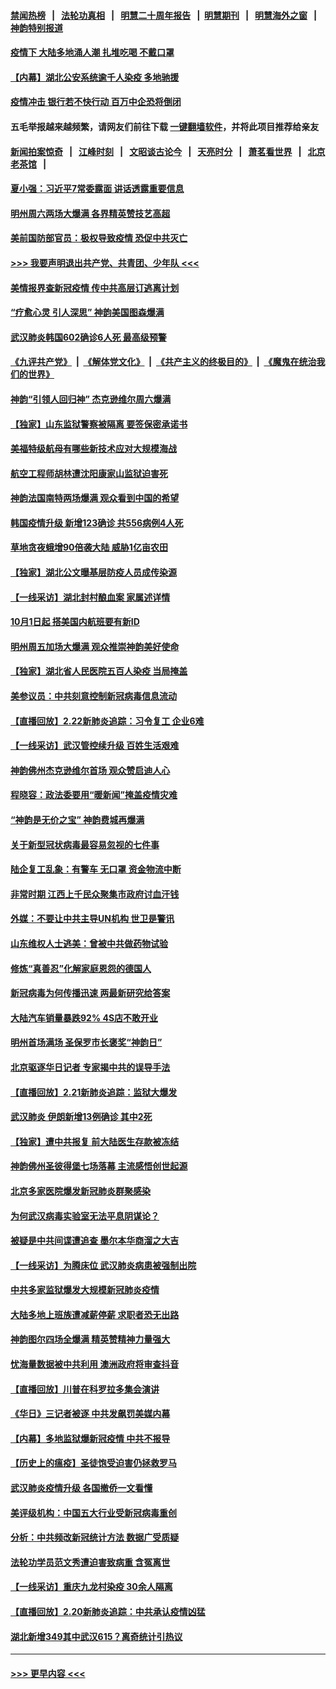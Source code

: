 #### [禁闻热榜](热点新闻.md?=0)  &nbsp;&nbsp;|&nbsp;&nbsp; [法轮功真相](https://github.com/gfw-breaker/truth/blob/master/README.md?=0) &nbsp;&nbsp;|&nbsp;&nbsp; [明慧二十周年报告](https://github.com/gfw-breaker/mh-reports/blob/master/README.md?=0) &nbsp;&nbsp;|&nbsp;&nbsp;[明慧期刊](https://github.com/gfw-breaker/mh-qikan) &nbsp;&nbsp;|&nbsp;&nbsp; [明慧海外之窗](https://github.com/gfw-breaker/mh-news/blob/master/README.md?=0) &nbsp;&nbsp;|&nbsp;&nbsp; [神韵特别报道](https://github.com/gfw-breaker/mh-news/blob/master/shenyun.md?=0)
#### [疫情下 大陆多地涌人潮 扎堆吃喝 不戴口罩](../pages/nf4514/n11890199.md?t=02240531) 
#### [【内幕】湖北公安系统逾千人染疫 多地驰援](../pages/nf4514/n11888526.md?t=02240531) 
#### [疫情冲击 银行若不快行动 百万中企恐将倒闭](../pages/nf4514/n11890255.md?t=02240531) 
#### 五毛举报越来越频繁，请网友们前往下载 [一键翻墙软件](https://github.com/gfw-breaker/ssr-accounts)，并将此项目推荐给亲友
#### [新闻拍案惊奇](https://github.com/gfw-breaker/banned-news/blob/master/pages/link4.md) &nbsp;&nbsp;|&nbsp;&nbsp; [江峰时刻](https://github.com/gfw-breaker/banned-news/blob/master/pages/link4.md) &nbsp;&nbsp;|&nbsp;&nbsp; [文昭谈古论今](https://github.com/gfw-breaker/banned-news/blob/master/pages/link4.md) &nbsp;&nbsp;|&nbsp;&nbsp; [天亮时分](https://github.com/gfw-breaker/banned-news/blob/master/pages/link4.md) &nbsp;&nbsp;|&nbsp;&nbsp; [萧茗看世界](https://github.com/gfw-breaker/banned-news/blob/master/pages/link4.md) &nbsp;&nbsp;|&nbsp;&nbsp; [北京老茶馆](https://github.com/gfw-breaker/banned-news/blob/master/pages/link4.md) &nbsp;&nbsp;|&nbsp;&nbsp; 
#### [夏小强：习近平7常委露面 讲话透露重要信息](../pages/nf4514/n11890133.md?t=02240531) 
#### [明州周六两场大爆满 各界精英赞技艺高超](../pages/nf4514/n11890029.md?t=02240531) 
#### [美前国防部官员：极权导致疫情 恐促中共灭亡](../pages/nf4514/n11889092.md?t=02240531) 
#### [>>> 我要声明退出共产党、共青团、少年队 <<<](https://github.com/begood0513/goodnews/blob/master/quit/letter.md) 
#### [美情报界查新冠疫情 传中共高层订逃离计划](../pages/nf4514/n11888161.md?t=02240531) 
#### [“疗愈心灵 引人深思” 神韵美国图森爆满](../pages/nf4514/n11889889.md?t=02240531) 
#### [武汉肺炎韩国602确诊6人死 最高级预警](../pages/nf4514/n11889715.md?t=02240531) 
#### [《九评共产党》](https://github.com/begood0513/9ping.md/blob/master/README.md) &nbsp;|&nbsp; [《解体党文化》](../../../../jtdwh.md/blob/master/README.md)  &nbsp;|&nbsp; [《共产主义的终极目的》](../../../../gczydzjmd.md/blob/master/README.md) &nbsp;|&nbsp; [《魔鬼在统治我们的世界》](../../../../mgztzwmdsj.md/blob/master/README.md) 
#### [神韵“引领人回归神” 杰克逊维尔周六爆满](../pages/nf4514/n11889630.md?t=02240531) 
#### [【独家】山东监狱警察被隔离 要签保密承诺书](../pages/nf4514/n11889454.md?t=02240531) 
#### [美福特级航母有哪些新技术应对大规模海战](../pages/nf4514/n11882087.md?t=02240531) 
#### [航空工程师胡林遭沈阳康家山监狱迫害死](../pages/nf4514/n11888407.md?t=02240531) 
#### [神韵法国南特两场爆满 观众看到中国的希望](../pages/nf4514/n11888918.md?t=02240531) 
#### [韩国疫情升级 新增123确诊 共556病例4人死](../pages/nf4514/n11888882.md?t=02240531) 
#### [草地贪夜蛾增90倍袭大陆 威胁1亿亩农田](../pages/nf4514/n11888493.md?t=02240531) 
#### [【独家】湖北公文曝基层防疫人员成传染源](../pages/nf4514/n11887125.md?t=02240531) 
#### [【一线采访】湖北封村酿血案 家属述详情](../pages/nf4514/n11888368.md?t=02240531) 
#### [10月1日起 搭美国内航班要有新ID](../pages/nf4514/n11888243.md?t=02240531) 
#### [明州周五加场大爆满 观众推崇神韵美好使命](../pages/nf4514/n11888062.md?t=02240531) 
#### [【独家】湖北省人民医院五百人染疫 当局掩盖](../pages/nf4514/n11888080.md?t=02240531) 
#### [美参议员：中共刻意控制新冠病毒信息流动](../pages/nf4514/n11887949.md?t=02240531) 
#### [【直播回放】2.22新肺炎追踪：习令复工 企业6难](../pages/nf4514/n11887888.md?t=02240531) 
#### [【一线采访】武汉管控续升级 百姓生活艰难](../pages/nf4514/n11886970.md?t=02240531) 
#### [神韵佛州杰克逊维尔首场 观众赞启迪人心](../pages/nf4514/n11887811.md?t=02240531) 
#### [程晓容：政法委要用“暖新闻”掩盖疫情灾难](../pages/nf4514/n11887567.md?t=02240531) 
#### [“神韵是无价之宝” 神韵费城再爆满](../pages/nf4514/n11887726.md?t=02240531) 
#### [关于新型冠状病毒最容易忽视的七件事](../pages/nf4514/n11886753.md?t=02240531) 
#### [陆企复工乱象：有警车 无口罩 资金物流中断](../pages/nf4514/n11886914.md?t=02240531) 
#### [非常时期 江西上千民众聚集市政府讨血汗钱](../pages/nf4514/n11886708.md?t=02240531) 
#### [外媒：不要让中共主导UN机构 世卫是警讯](../pages/nf4514/n11886401.md?t=02240531) 
#### [山东维权人士逃美：曾被中共做药物试验](../pages/nf4514/n11884557.md?t=02240531) 
#### [修炼“真善忍”化解家庭恩怨的德国人](../pages/nf4514/n11886559.md?t=02240531) 
#### [新冠病毒为何传播迅速 两最新研究给答案](../pages/nf4514/n11886505.md?t=02240531) 
#### [大陆汽车销量暴跌92% 4S店不敢开业](../pages/nf4514/n11886391.md?t=02240531) 
#### [明州首场满场 圣保罗市长褒奖“神韵日”](../pages/nf4514/n11886134.md?t=02240531) 
#### [北京驱逐华日记者 专家揭中共的误导手法](../pages/nf4514/n11886124.md?t=02240531) 
#### [【直播回放】2.21新肺炎追踪：监狱大爆发](../pages/nf4514/n11886081.md?t=02240531) 
#### [武汉肺炎 伊朗新增13例确诊 其中2死](../pages/nf4514/n11885880.md?t=02240531) 
#### [【独家】遭中共报复 前大陆医生存款被冻结](../pages/nf4514/n11884783.md?t=02240531) 
#### [神韵佛州圣彼得堡七场落幕 主流感悟创世起源](../pages/nf4514/n11885432.md?t=02240531) 
#### [北京多家医院爆发新冠肺炎群聚感染](../pages/nf4514/n11884463.md?t=02240531) 
#### [为何武汉病毒实验室无法平息阴谋论？](../pages/nf4514/n11884970.md?t=02240531) 
#### [被疑是中共间谍遭追查 墨尔本华商溜之大吉](../pages/nf4514/n11882036.md?t=02240531) 
#### [【一线采访】为腾床位 武汉肺炎病患被强制出院](../pages/nf4514/n11884399.md?t=02240531) 
#### [中共多家监狱爆发大规模新冠肺炎疫情](../pages/nf4514/n11884649.md?t=02240531) 
#### [大陆多地上班族遭减薪停薪 求职者恐无出路](../pages/nf4514/n11884023.md?t=02240531) 
#### [神韵图尔四场全爆满 精英赞精神力量强大](../pages/nf4514/n11884287.md?t=02240531) 
#### [忧海量数据被中共利用 澳洲政府将审查抖音](../pages/nf4514/n11884360.md?t=02240531) 
#### [【直播回放】川普在科罗拉多集会演讲](../pages/nf4514/n11883640.md?t=02240531) 
#### [《华日》三记者被逐 中共发飙罚美媒内幕](../pages/nf4514/n11884184.md?t=02240531) 
#### [【内幕】多地监狱爆新冠疫情 中共不报导](../pages/nf4514/n11883419.md?t=02240531) 
#### [【历史上的瘟疫】圣徒饱受迫害仍拯救罗马](../pages/nf4514/n11869717.md?t=02240531) 
#### [武汉肺炎疫情升级 各国撤侨一文看懂](../pages/nf4514/n11859313.md?t=02240531) 
#### [美评级机构：中国五大行业受新冠病毒重创](../pages/nf4514/n11883846.md?t=02240531) 
#### [分析：中共频改新冠统计方法 数据广受质疑](../pages/nf4514/n11883875.md?t=02240531) 
#### [法轮功学员范文秀遭迫害致病重 含冤离世](../pages/nf4514/n11873180.md?t=02240531) 
#### [【一线采访】重庆九龙村染疫 30余人隔离](../pages/nf4514/n11883522.md?t=02240531) 
#### [【直播回放】2.20新肺炎追踪：中共承认疫情凶猛](../pages/nf4514/n11883291.md?t=02240531) 
#### [湖北新增349其中武汉615？离奇统计引热议](../pages/nf4514/n11882030.md?t=02240531) 

----
#### [ >>> 更早内容 <<< ](../indexes/nf4514-earlier.md)
